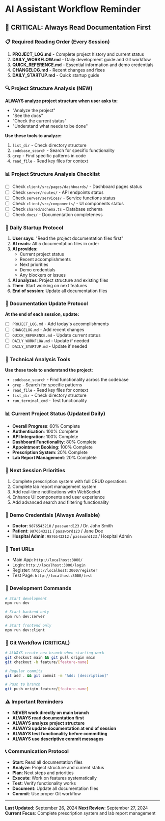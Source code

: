 # AI Assistant Workflow Reminder

## 🚨 **CRITICAL: Always Read Documentation First**

### **📋 Required Reading Order (Every Session)**
1. **PROJECT_LOG.md** - Complete project history and current status
2. **DAILY_WORKFLOW.md** - Daily development guide and Git workflow
3. **QUICK_REFERENCE.md** - Essential information and demo credentials
4. **CHANGELOG.md** - Recent changes and fixes
5. **DAILY_STARTUP.md** - Quick startup guide

### **🔍 Project Structure Analysis (NEW)**
**ALWAYS analyze project structure when user asks to:**
- "Analyze the project"
- "See the docs"
- "Check the current status"
- "Understand what needs to be done"

**Use these tools to analyze:**
1. `list_dir` - Check directory structure
2. `codebase_search` - Search for specific functionality
3. `grep` - Find specific patterns in code
4. `read_file` - Read key files for context

### **📊 Project Structure Analysis Checklist**
- [ ] Check `client/src/pages/dashboards/` - Dashboard pages status
- [ ] Check `server/routes/` - API endpoints status
- [ ] Check `server/services/` - Service functions status
- [ ] Check `client/src/components/` - UI components status
- [ ] Check `shared/schema.ts` - Database schema
- [ ] Check `docs/` - Documentation completeness

### **🎯 Daily Startup Protocol**
1. **User says**: "Read the project documentation files first"
2. **AI reads**: All 5 documentation files in order
3. **AI provides**: 
   - Current project status
   - Recent accomplishments
   - Next priorities
   - Demo credentials
   - Any blockers or issues
4. **AI analyzes**: Project structure and existing files
5. **Then**: Start working on next features
6. **End of session**: Update all documentation files

### **📝 Documentation Update Protocol**
**At the end of each session, update:**
- [ ] `PROJECT_LOG.md` - Add today's accomplishments
- [ ] `CHANGELOG.md` - Add recent changes
- [ ] `QUICK_REFERENCE.md` - Update current status
- [ ] `DAILY_WORKFLOW.md` - Update if needed
- [ ] `DAILY_STARTUP.md` - Update if needed

### **🔧 Technical Analysis Tools**
**Use these tools to understand the project:**
- `codebase_search` - Find functionality across the codebase
- `grep` - Search for specific patterns
- `read_file` - Read key files for context
- `list_dir` - Check directory structure
- `run_terminal_cmd` - Test functionality

### **📊 Current Project Status (Updated Daily)**
- **Overall Progress**: 60% Complete
- **Authentication**: 100% Complete
- **API Integration**: 100% Complete
- **Dashboard Functionality**: 80% Complete
- **Appointment Booking**: 100% Complete
- **Prescription System**: 20% Complete
- **Lab Report Management**: 20% Complete

### **🎯 Next Session Priorities**
1. Complete prescription system with full CRUD operations
2. Complete lab report management system
3. Add real-time notifications with WebSocket
4. Enhance UI components and user experience
5. Add advanced search and filtering functionality

### **🔑 Demo Credentials (Always Available)**
- **Doctor**: `9876543210` / `password123` / Dr. John Smith
- **Patient**: `9876543211` / `password123` / Jane Doe
- **Hospital Admin**: `9876543212` / `password123` / Hospital Admin

### **📱 Test URLs**
- Main App: `http://localhost:3000/`
- Login: `http://localhost:3000/login`
- Register: `http://localhost:3000/register`
- Test Page: `http://localhost:3000/test`

### **🚀 Development Commands**
```bash
# Start development
npm run dev

# Start backend only
npm run dev:server

# Start frontend only
npm run dev:client
```

### **🌿 Git Workflow (CRITICAL)**
```bash
# ALWAYS create new branch when starting work
git checkout main && git pull origin main
git checkout -b feature/[feature-name]

# Regular commits
git add . && git commit -m "Add: [description]"

# Push to branch
git push origin feature/[feature-name]
```

### **⚠️ Important Reminders**
- **NEVER work directly on main branch**
- **ALWAYS read documentation first**
- **ALWAYS analyze project structure**
- **ALWAYS update documentation at end of session**
- **ALWAYS test functionality before committing**
- **ALWAYS use descriptive commit messages**

### **📞 Communication Protocol**
- **Start**: Read all documentation files
- **Analyze**: Project structure and current status
- **Plan**: Next steps and priorities
- **Execute**: Work on features systematically
- **Test**: Verify functionality works
- **Document**: Update all documentation files
- **Commit**: Use proper Git workflow

---

**Last Updated**: September 26, 2024
**Next Review**: September 27, 2024
**Current Focus**: Complete prescription system and lab report management